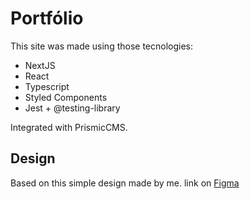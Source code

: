 # Portfólio

This site was made using those tecnologies:
- NextJS
- React
- Typescript
- Styled Components
- Jest + @testing-library

Integrated with PrismicCMS.

## Design

Based on this simple design made by me. link on [Figma](https://www.figma.com/file/JEiUdEVvCenkCNNU33n9rc/portfolio?node-id=0%3A1)
